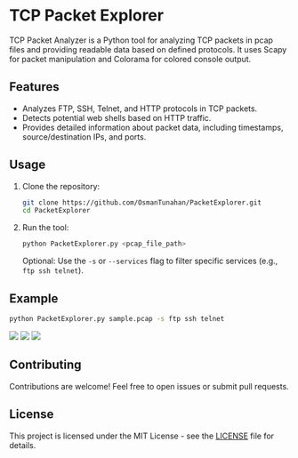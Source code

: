 # TCP Packet Explorer

TCP Packet Analyzer is a Python tool for analyzing TCP packets in pcap files and providing readable data based on defined protocols. It uses Scapy for packet manipulation and Colorama for colored console output.

## Features
- Analyzes FTP, SSH, Telnet, and HTTP protocols in TCP packets.
- Detects potential web shells based on HTTP traffic.
- Provides detailed information about packet data, including timestamps, source/destination IPs, and ports.

## Usage
1. Clone the repository:
   ```bash
   git clone https://github.com/OsmanTunahan/PacketExplorer.git
   cd PacketExplorer
   ```

2. Run the tool:
   ```bash
   python PacketExplorer.py <pcap_file_path>
   ```

   Optional: Use the `-s` or `--services` flag to filter specific services (e.g., `ftp ssh telnet`).

## Example
```bash
python PacketExplorer.py sample.pcap -s ftp ssh telnet
```

<img src="https://i.hizliresim.com/5sbudxd.png" width="auto">
<img src="https://i.hizliresim.com/6a2mkai.png" width="auto">
<img src="https://i.hizliresim.com/syw50wk.png" width="auto">

## Contributing
Contributions are welcome! Feel free to open issues or submit pull requests.

## License
This project is licensed under the MIT License - see the [LICENSE](LICENSE) file for details.
